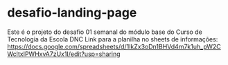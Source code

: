 # desafio-landing-page
Este é o projeto do desafio 01 semanal do módulo base do Curso de Tecnologia da Escola DNC
Link para a planilha no sheets de informações: https://docs.google.com/spreadsheets/d/1IkZx3oDn1BHVd4m7k1uh_pW2CWcltxIPWHxvA7zUx1I/edit?usp=sharing
